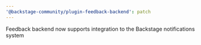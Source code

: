 ```yaml
---
'@backstage-community/plugin-feedback-backend': patch
---
```


Feedback backend now supports integration to the Backstage notifications system

